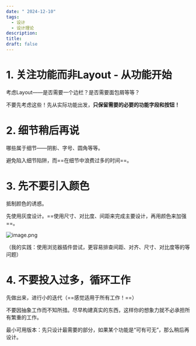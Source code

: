 ```yaml
---
date: " 2024-12-10"
tags:
  - 设计
  - 设计理论
description: 
title: 
draft: false
---
```

# 1.  关注功能而非Layout - **从功能开始**

考虑Layout——是否需要一个边栏？是否需要面包屑等等？

不要先考虑这些！先从实际功能出发，**只保留需要的必要的功能字段和按钮！**
# 2. 细节稍后再说

哪些属于细节——阴影、字号、圆角等等。

避免陷入细节陷阱，而==在细节中浪费过多的时间==。

# 3. 先不要引入颜色

抵制颜色的诱惑。

先使用灰度设计。==使用尺寸、对比度、间距来完成主要设计，再用颜色来加强==。

![image.png](https://images.ygria.site/2024/12/14c5733c8546ccb292345d116f22d0b5.png)

（我的实践：使用浏览器插件尝试，更容易排查间距、对齐、尺寸、对比度等的等问题）

# 4. 不要投入过多，循环工作

先做出来，进行小的迭代（==感觉适用于所有工作！==）


不要因抽象工作而不知所措。尽早构建真实的东西，这样你的想象力就不必承担所有繁重的工作。

最小可用版本：先只设计最需要的部分，如果某个功能是“可有可无”，那么稍后再设计。
